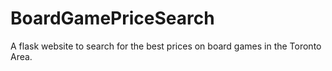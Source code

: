 # BoardGamePriceSearch
A flask website to search for the best prices on board games in the Toronto Area.
